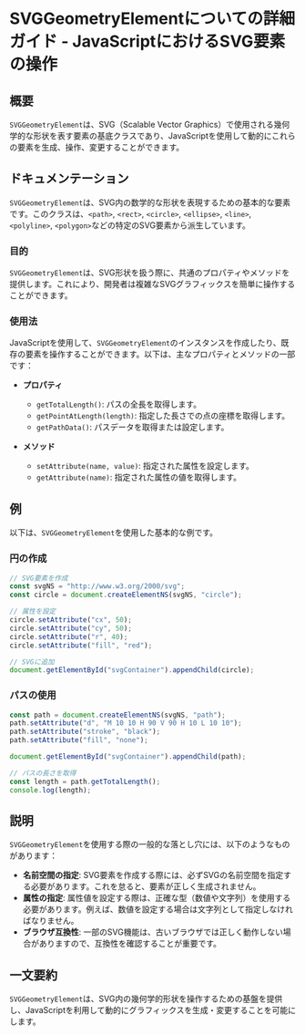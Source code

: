 <!--
Meta Description: # SVGGeometryElementについての詳細ガイド - JavaScriptにおけるSVG要素の操作 ## 概要 `SVGGeometryElement`は、SVG（Scalable Vector Graphics）で使用される幾何学的な形状を表す要素の基底クラスであり、JavaScrip...
Meta Keywords: path, circle, setattribute, svggeometryelement, const
-->

# SVGGeometryElementについての詳細ガイド - JavaScriptにおけるSVG要素の操作

## 概要
`SVGGeometryElement`は、SVG（Scalable Vector Graphics）で使用される幾何学的な形状を表す要素の基底クラスであり、JavaScriptを使用して動的にこれらの要素を生成、操作、変更することができます。

## ドキュメンテーション
`SVGGeometryElement`は、SVG内の数学的な形状を表現するための基本的な要素です。このクラスは、`<path>`, `<rect>`, `<circle>`, `<ellipse>`, `<line>`, `<polyline>`, `<polygon>`などの特定のSVG要素から派生しています。

### 目的
`SVGGeometryElement`は、SVG形状を扱う際に、共通のプロパティやメソッドを提供します。これにより、開発者は複雑なSVGグラフィックスを簡単に操作することができます。

### 使用法
JavaScriptを使用して、`SVGGeometryElement`のインスタンスを作成したり、既存の要素を操作することができます。以下は、主なプロパティとメソッドの一部です：

- **プロパティ**
  - `getTotalLength()`: パスの全長を取得します。
  - `getPointAtLength(length)`: 指定した長さでの点の座標を取得します。
  - `getPathData()`: パスデータを取得または設定します。

- **メソッド**
  - `setAttribute(name, value)`: 指定された属性を設定します。
  - `getAttribute(name)`: 指定された属性の値を取得します。

## 例
以下は、`SVGGeometryElement`を使用した基本的な例です。

### 円の作成
```javascript
// SVG要素を作成
const svgNS = "http://www.w3.org/2000/svg";
const circle = document.createElementNS(svgNS, "circle");

// 属性を設定
circle.setAttribute("cx", 50);
circle.setAttribute("cy", 50);
circle.setAttribute("r", 40);
circle.setAttribute("fill", "red");

// SVGに追加
document.getElementById("svgContainer").appendChild(circle);
```

### パスの使用
```javascript
const path = document.createElementNS(svgNS, "path");
path.setAttribute("d", "M 10 10 H 90 V 90 H 10 L 10 10");
path.setAttribute("stroke", "black");
path.setAttribute("fill", "none");

document.getElementById("svgContainer").appendChild(path);

// パスの長さを取得
const length = path.getTotalLength();
console.log(length);
```

## 説明
`SVGGeometryElement`を使用する際の一般的な落とし穴には、以下のようなものがあります：

- **名前空間の指定**: SVG要素を作成する際には、必ずSVGの名前空間を指定する必要があります。これを怠ると、要素が正しく生成されません。
- **属性の指定**: 属性値を設定する際は、正確な型（数値や文字列）を使用する必要があります。例えば、数値を設定する場合は文字列として指定しなければなりません。
- **ブラウザ互換性**: 一部のSVG機能は、古いブラウザでは正しく動作しない場合がありますので、互換性を確認することが重要です。

## 一文要約
`SVGGeometryElement`は、SVG内の幾何学的形状を操作するための基盤を提供し、JavaScriptを利用して動的にグラフィックスを生成・変更することを可能にします。